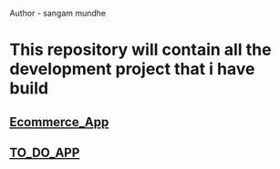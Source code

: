Author - sangam mundhe
<h1>This repository will contain all the development project that i have  build</h1>
<h2><a href="https://sangammundhe.000webhostapp.com/ecommerce/index.html" target=”_blank” >Ecommerce_App</a></h2>
<h2><a href="https://sangammundhe.000webhostapp.com/TODOAPP/index.html" target= "_blank">TO_DO_APP</a></h2>
